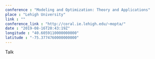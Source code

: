 ```yaml
---
conference : "Modeling and Optimization: Theory and Applications"
place : "Lehigh University"
link : ""
conference_link : "http://coral.ie.lehigh.edu/~mopta/"
date : "2019-08-16T20:43:19Z"
longitude : "40.6059110000000000"
latitude : "-75.3774760000000000"
---
```


Talk

